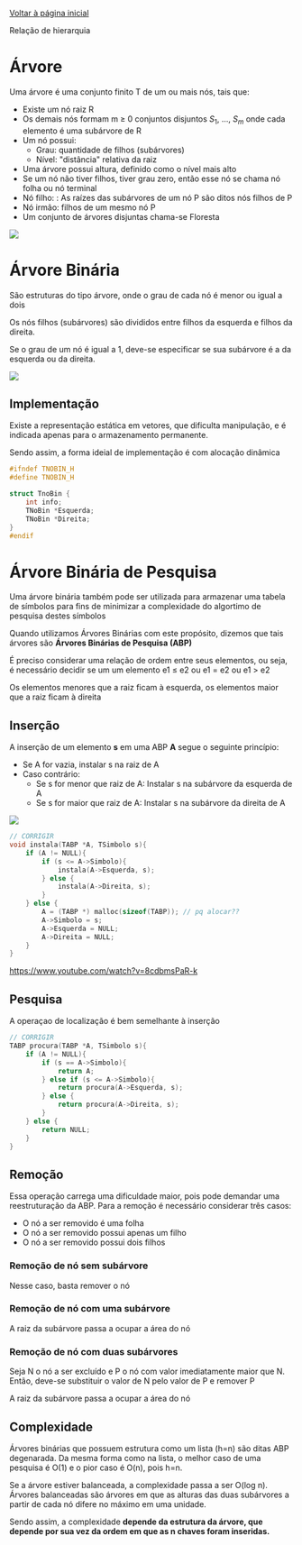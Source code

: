 [Voltar à página inicial](../README.md#sumário)

Relação de hierarquia

# Árvore

Uma árvore é uma conjunto finito T de um ou mais nós, tais que:
- Existe um nó raiz R
- Os demais nós formam m $\ge$ 0 conjuntos disjuntos $S_1$, ..., $S_m$ onde cada elemento é uma subárvore de R
- Um nó possui:
    - Grau: quantidade de filhos (subárvores)
    - Nível: "distância" relativa da raiz
- Uma árvore possui altura, definido como o nível mais alto
- Se um nó não tiver filhos, tiver grau zero, então esse nó se chama nó folha ou nó terminal
- Nó filho: : As raízes das subárvores de um nó P são ditos nós filhos de P
- Nó irmão: filhos de um mesmo nó P
- Um conjunto de árvores disjuntas chama-se Floresta

![](arvore.png)

# Árvore Binária

São estruturas do tipo árvore, onde o grau de cada nó é menor ou igual a dois

Os nós filhos (subárvores) são divididos entre filhos da esquerda e filhos da direita.

Se o grau de um nó é igual a 1, deve-se especificar se sua subárvore é a da esquerda ou da direita.

![](arvoreBinaria.png)

## Implementação

Existe a representação estática em vetores, que dificulta manipulação, e é indicada apenas para o armazenamento permanente.

Sendo assim, a forma ideial de implementação é com alocação dinâmica

<!---
```c
struct arvore{
    struct arvore *esquerda;
    int info
    struct arvore *direita
}
```
-->

```c
#ifndef TNOBIN_H
#define TNOBIN_H

struct TnoBin {
    int info;
    TNoBin *Esquerda;
    TNoBin *Direita;
}
#endif

```
# Árvore Binária de Pesquisa

Uma árvore binária também pode ser utilizada para armazenar uma tabela de símbolos para fins de minimizar a complexidade do algortimo de pesquisa destes símbolos

Quando utilizamos Árvores Binárias com este propósito, dizemos que tais árvores são **Árvores Binárias de Pesquisa (ABP)**

É preciso considerar uma relação de ordem entre seus elementos, ou seja, é necessário decidir se um um elemento e1 $\le$ e2 ou e1 = e2 ou e1 $\gt$ e2

Os elementos menores que a raiz ficam à esquerda, os elementos maior que a raiz ficam à direita

## Inserção

A inserção de um elemento **s** em uma ABP **A** segue o seguinte princípio:
- Se A for vazia, instalar s na raiz de A
- Caso contrário:
    - Se s for menor que raiz de A: Instalar s na subárvore da esquerda de A
    - Se s for maior que raiz de A: Instalar s na subárvore da direita de A

![](insercaoABP.png)

```c
// CORRIGIR
void instala(TABP *A, TSimbolo s){
    if (A != NULL){
        if (s <= A->Simbolo){
            instala(A->Esquerda, s);
        } else {
            instala(A->Direita, s);
        }
    } else {
        A = (TABP *) malloc(sizeof(TABP)); // pq alocar??
        A->Simbolo = s;
        A->Esquerda = NULL;
        A->Direita = NULL;
    }
}
```

https://www.youtube.com/watch?v=8cdbmsPaR-k

## Pesquisa

A operaçao de localização é bem semelhante à inserção

```c
// CORRIGIR
TABP procura(TABP *A, TSimbolo s){
    if (A != NULL){
        if (s == A->Simbolo){
            return A;
        } else if (s <= A->Simbolo){
            return procura(A->Esquerda, s);
        } else {
            return procura(A->Direita, s);
        }
    } else {
        return NULL;
    }
}
```

## Remoção

Essa operação carrega uma dificuldade maior, pois pode demandar uma reestruturação da ABP. Para a remoção é necessário considerar três casos:
- O nó a ser removido é uma folha
- O nó a ser removido possui apenas um filho
- O nó a ser removido possui dois filhos

### Remoção de nó sem subárvore

Nesse caso, basta remover o nó

### Remoção de nó com uma subárvore

A raiz da subárvore passa a ocupar a área do nó

### Remoção de nó com duas subárvores

Seja N o nó a ser excluído e P o nó com valor imediatamente maior que N. Então, deve-se substituir o valor de N pelo valor de P e remover P

A raiz da subárvore passa a ocupar a área do nó

## Complexidade

Árvores binárias que possuem estrutura como um lista (h=n) são ditas ABP degenarada. Da mesma forma como na lista, o melhor caso de uma pesquisa é O(1) e o pior caso é O(n), pois h=n.

Se a árvore estiver balanceada, a complexidade passa a ser O(log n). Árvores balanceadas são árvores em que as alturas das duas subárvores a partir de cada nó difere no máximo em uma unidade.

Sendo assim, a complexidade **depende da estrutura da árvore, que depende por sua vez da ordem em que as n chaves foram inseridas.**